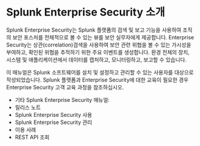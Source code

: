 # Splunk Enterprise Security 소개

Splunk Enterprise Security는 Splunk 플랫폼의 검색 및 보고 기능을 사용하여 조직의 보안 포스처를 전체적으로 볼 수 있는 뷰를 보안 실무자에게 제공합니다. Enterprise Security는 상관(correlation)검색을 사용하여 보안 관련 위협을 볼 수 있는 가시성을 부여하고, 확인된 위협을 추적하기 위한 주요 이벤트를 생성합니다. 환경 전체의 장치, 시스템 및 애플리케이션에서 데이터를 캡처하고, 모니터링하고, 보고할 수 있습니다.

이 매뉴얼은 Splunk 소프트웨어를 설치 및 설정하고 관리할 수 있는 사용자를 대상으로 작성되었습니다. Splunk 플랫폼과 Enterprise Security에 대한 교육이 필요한 경우 Enterprise Security 고객 교육 과정을 참조하십시오.

- 기타 Splunk Enterprise Security 매뉴얼:
- 릴리스 노트
- Splunk Enterprise Security 사용
- Splunk Enterprise Security 관리
- 이용 사례
- REST API 조회